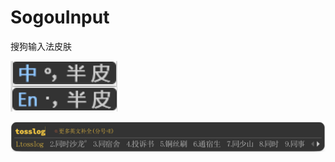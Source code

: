 # SogouInput
搜狗输入法皮肤

![](/skin/Snipaste_2020-11-01_21-34-59.png)

![](/skin/Snipaste_2020-11-01_21-35-06.png)

